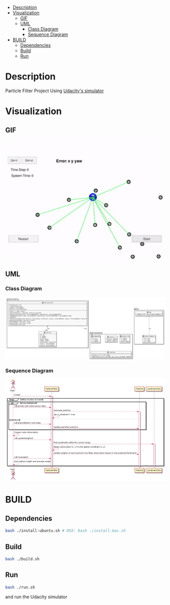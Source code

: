 - [Description](#sec-1)
- [Visualization](#sec-2)
  - [GIF](#sec-2-1)
  - [UML](#sec-2-2)
    - [Class Diagram](#sec-2-2-1)
    - [Sequence Diagram](#sec-2-2-2)
- [BUILD](#sec-3)
  - [Dependencies](#sec-3-1)
  - [Build](#sec-3-2)
  - [Run](#sec-3-3)


# Description<a id="sec-1"></a>

Particle Filter Project Using [Udacity's simulator](https://github.com/udacity/self-driving-car-sim/releases)

# Visualization<a id="sec-2"></a>

## GIF<a id="sec-2-1"></a>

<div align="center">
<img src="assets/particle_filter_run.gif" width="512" />
</div>

## UML<a id="sec-2-2"></a>

### Class Diagram<a id="sec-2-2-1"></a>

<div align="center">
<img src="assets/uml.png" />
</div>

### Sequence Diagram<a id="sec-2-2-2"></a>

<div align="center">
<img src="assets/sequence.png" />
</div>

# BUILD<a id="sec-3"></a>

## Dependencies<a id="sec-3-1"></a>

```bash
bash ./install-ubuntu.sh # OSX: bash ./install-mac.sh
```

## Build<a id="sec-3-2"></a>

```bash
bash ./build.sh
```

## Run<a id="sec-3-3"></a>

```bash
bash ./run.sh
```

and run the Udacity simulator
